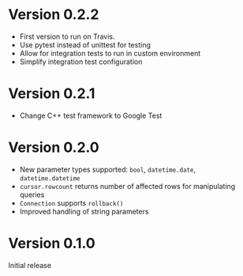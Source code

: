 Version 0.2.2
=============

*   First version to run on Travis.
*   Use pytest instead of unittest for testing
*   Allow for integration tests to run in custom environment
*   Simplify integration test configuration

Version 0.2.1
=============

*   Change C++ test framework to Google Test

Version 0.2.0
=============

*   New parameter types supported: `bool`, `datetime.date`, `datetime.datetime`
*   `cursor.rowcount` returns number of affected rows for manipulating queries
*   `Connection` supports `rollback()`
*   Improved handling of string parameters


Version 0.1.0
=============

Initial release